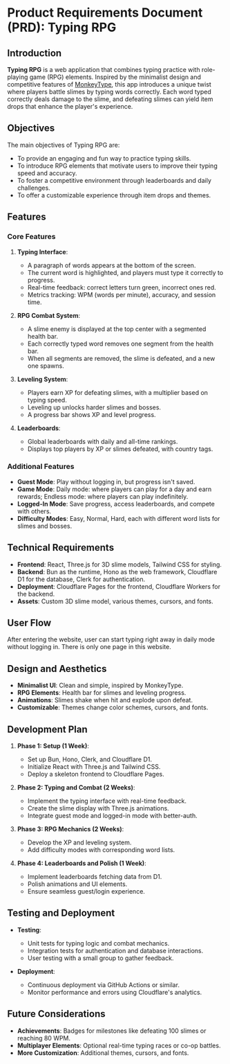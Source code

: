 # Product Requirements Document (PRD): Typing RPG

## Introduction

**Typing RPG** is a web application that combines typing practice with role-playing game (RPG) elements. Inspired by the minimalist design and competitive features of [MonkeyType](https://monkeytype.com/), this app introduces a unique twist where players battle slimes by typing words correctly. Each word typed correctly deals damage to the slime, and defeating slimes can yield item drops that enhance the player's experience.

## Objectives

The main objectives of Typing RPG are:

- To provide an engaging and fun way to practice typing skills.
- To introduce RPG elements that motivate users to improve their typing speed and accuracy.
- To foster a competitive environment through leaderboards and daily challenges.
- To offer a customizable experience through item drops and themes.

## Features

### Core Features

1. **Typing Interface**:

   - A paragraph of words appears at the bottom of the screen.
   - The current word is highlighted, and players must type it correctly to progress.
   - Real-time feedback: correct letters turn green, incorrect ones red.
   - Metrics tracking: WPM (words per minute), accuracy, and session time.

2. **RPG Combat System**:

   - A slime enemy is displayed at the top center with a segmented health bar.
   - Each correctly typed word removes one segment from the health bar.
   - When all segments are removed, the slime is defeated, and a new one spawns.

3. **Leveling System**:

   - Players earn XP for defeating slimes, with a multiplier based on typing speed.
   - Leveling up unlocks harder slimes and bosses.
   - A progress bar shows XP and level progress.

4. **Leaderboards**:
   - Global leaderboards with daily and all-time rankings.
   - Displays top players by XP or slimes defeated, with country tags.

### Additional Features

- **Guest Mode**: Play without logging in, but progress isn't saved.
- **Game Mode**: Daily mode: where players can play for a day and earn rewards; Endless mode: where players can play indefinitely.
- **Logged-In Mode**: Save progress, access leaderboards, and compete with others.
- **Difficulty Modes**: Easy, Normal, Hard, each with different word lists for slimes and bosses.

## Technical Requirements

- **Frontend**: React, Three.js for 3D slime models, Tailwind CSS for styling.
- **Backend**: Bun as the runtime, Hono as the web framework, Cloudflare D1 for the database, Clerk for authentication.
- **Deployment**: Cloudflare Pages for the frontend, Cloudflare Workers for the backend.
- **Assets**: Custom 3D slime model, various themes, cursors, and fonts.

## User Flow

After entering the website, user can start typing right away in daily mode without logging in. There is only one page in this website.

## Design and Aesthetics

- **Minimalist UI**: Clean and simple, inspired by MonkeyType.
- **RPG Elements**: Health bar for slimes and leveling progress.
- **Animations**: Slimes shake when hit and explode upon defeat.
- **Customizable**: Themes change color schemes, cursors, and fonts.

## Development Plan

1. **Phase 1: Setup (1 Week)**:

   - Set up Bun, Hono, Clerk, and Cloudflare D1.
   - Initialize React with Three.js and Tailwind CSS.
   - Deploy a skeleton frontend to Cloudflare Pages.

2. **Phase 2: Typing and Combat (2 Weeks)**:

   - Implement the typing interface with real-time feedback.
   - Create the slime display with Three.js animations.
   - Integrate guest mode and logged-in mode with better-auth.

3. **Phase 3: RPG Mechanics (2 Weeks)**:

   - Develop the XP and leveling system.
   - Add difficulty modes with corresponding word lists.

4. **Phase 4: Leaderboards and Polish (1 Week)**:
   - Implement leaderboards fetching data from D1.
   - Polish animations and UI elements.
   - Ensure seamless guest/login experience.

## Testing and Deployment

- **Testing**:

  - Unit tests for typing logic and combat mechanics.
  - Integration tests for authentication and database interactions.
  - User testing with a small group to gather feedback.

- **Deployment**:
  - Continuous deployment via GitHub Actions or similar.
  - Monitor performance and errors using Cloudflare's analytics.

## Future Considerations

- **Achievements**: Badges for milestones like defeating 100 slimes or reaching 80 WPM.
- **Multiplayer Elements**: Optional real-time typing races or co-op battles.
- **More Customization**: Additional themes, cursors, and fonts.
